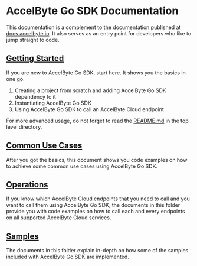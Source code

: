 # AccelByte Go SDK Documentation

This documentation is a complement to the documentation published at [docs.accelbyte.io](https://docs.accelbyte.io).
It also serves as an entry point for developers who like to jump straight to code.

## [Getting Started](getting_started.md)

If you are new to AccelByte Go SDK, start here. It shows you the basics in one go.

1. Creating a project from scratch and adding AccelByte Go SDK dependency to it
2. Instantiating AccelByte Go SDK
3. Using AccelByte Go SDK to call an AccelByte Cloud endpoint

For more advanced usage, do not forget to read the [README.md](../README.md) in the top level directory.

## [Common Use Cases](common_use_cases.md)

After you got the basics, this document shows you code examples on how to achieve some common use cases using AccelByte Go SDK.

## [Operations](operations)

If you know which AccelByte Cloud endpoints that you need to call and you want to call them using AccelByte Go SDK, the documents in this folder provide you with code examples on how to call each and every endpoints on all supported AccelByte Cloud services.

## [Samples](samples)

The documents in this folder explain in-depth on how some of the samples included with AccelByte Go SDK are implemented.
